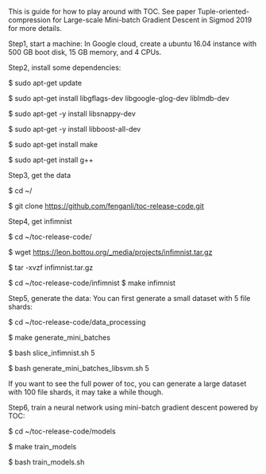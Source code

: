 This is guide for how to play around with TOC. See paper Tuple-oriented-compression for Large-scale Mini-batch Gradient Descent in Sigmod 2019 for more details.

Step1, start a machine:
In Google cloud, create a ubuntu 16.04 instance with 500 GB boot disk, 15 GB memory, and 4 CPUs.

Step2, install some dependencies:

$ sudo apt-get update

$ sudo apt-get install libgflags-dev libgoogle-glog-dev liblmdb-dev

$ sudo apt-get -y install libsnappy-dev

$ sudo apt-get -y install libboost-all-dev

$ sudo apt-get install make

$ sudo apt-get install g++

Step3, get the data

$ cd ~/

$ git clone https://github.com/fenganli/toc-release-code.git

Step4, get infimnist

$ cd ~/toc-release-code/

$ wget https://leon.bottou.org/_media/projects/infimnist.tar.gz

$ tar -xvzf infimnist.tar.gz

$ cd ~/toc-release-code/infimnist
$ make infimnist

Step5, generate the data:
You can first generate a small dataset with 5 file shards:

$ cd ~/toc-release-code/data_processing

$ make generate_mini_batches

$ bash slice_infimnist.sh 5

$ bash generate_mini_batches_libsvm.sh 5

If you want to see the full power of toc, you can generate a large dataset with 100 file
shards, it may take a while though.

Step6, train a neural network using mini-batch gradient descent powered by TOC:

$ cd ~/toc-release-code/models

$ make train_models

$ bash train_models.sh
